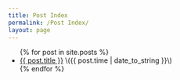 ```yaml
---
title: Post Index
permalink: /Post Index/
layout: page
---
```

<ul>
  {% for post in site.posts %}
    <li>
      <a href="{{ post.url }}">{{ post.title }}</a> \({{ post.time | date_to_string }}\)
    </li>
  {% endfor %}
</ul>

